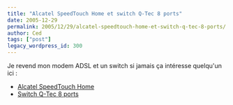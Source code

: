 ```yaml
---
title: "Alcatel SpeedTouch Home et switch Q-Tec 8 ports"
date: 2005-12-29
permalink: 2005/12/29/alcatel-speedtouch-home-et-switch-q-tec-8-ports/
author: Ced
tags: ["post"]
legacy_wordpress_id: 300
---
```


Je revend mon modem ADSL et un switch si jamais ça intéresse quelqu'un ici&nbsp;:

 <ul> <li><a href="http://cgi.befr.ebay.be/Alcatel-Speedtouch-Home-Pro-PSTN-ADSL-Modem_W0QQitemZ6835349670QQcategoryZ8058QQssPageNameZWDVWQQrdZ1QQcmdZViewItem" hreflang="fr">Alcatel SpeedTouch Home</a></li> <li><a href="http://cgi.befr.ebay.be/Q-Tec-781SH-8-Port-Switch-Hub-10-100-Mbps_W0QQitemZ5848313650QQcategoryZ39511QQssPageNameZWDVWQQrdZ1QQcmdZViewItem" hreflang="fr">Switch Q-Tec 8 ports</a></li> </ul>

<!-- excerpt -->
